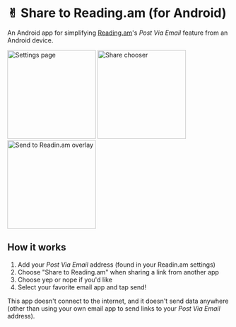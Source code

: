 # ✌︎ Share to Reading.am (for Android)
An Android app for simplifying [Reading.am](https://www.reading.am)'s *Post Via Email* feature from an Android device.

<img src="http://i.imgur.com/rxM8hJd.png" alt="Settings page" width="200px">
<img src="http://i.imgur.com/uRIYJoe.png" alt="Share chooser" width="200px">
<img src="http://i.imgur.com/zZGqIeO.png" alt="Send to Readin.am overlay" width="200px">

## How it works
1. Add your *Post Via Email* address (found in your Readin.am settings)
2. Choose "Share to Reading.am" when sharing a link from another app
3. Choose yep or nope if you'd like
4. Select your favorite email app and tap send!

This app doesn't connect to the internet, and it doesn't send data anywhere (other than using your own email app to send links to your *Post Via Email* address).
